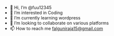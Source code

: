 - 👋 Hi, I’m @fuu12345
- 👀 I’m interested in Coding
- 🌱 I’m currently learning wordpress
- 💞️ I’m looking to collaborate on various platforms
- 📫 How to reach me falguniraja15@gmail.com

<!---
fuu12345/fuu12345 is a ✨ special ✨ repository because its `README.md` (this file) appears on your GitHub profile.
You can click the Preview link to take a look at your changes.
--->
